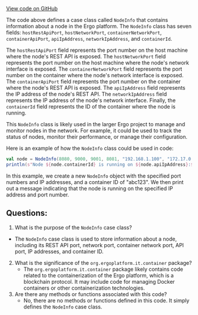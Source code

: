 [View code on GitHub](https://github.com/ergoplatform/ergo/src/it/scala/org/ergoplatform/it/container/NodeInfo.scala)

The code above defines a case class called `NodeInfo` that contains information about a node in the Ergo platform. The `NodeInfo` class has seven fields: `hostRestApiPort`, `hostNetworkPort`, `containerNetworkPort`, `containerApiPort`, `apiIpAddress`, `networkIpAddress`, and `containerId`. 

The `hostRestApiPort` field represents the port number on the host machine where the node's REST API is exposed. The `hostNetworkPort` field represents the port number on the host machine where the node's network interface is exposed. The `containerNetworkPort` field represents the port number on the container where the node's network interface is exposed. The `containerApiPort` field represents the port number on the container where the node's REST API is exposed. The `apiIpAddress` field represents the IP address of the node's REST API. The `networkIpAddress` field represents the IP address of the node's network interface. Finally, the `containerId` field represents the ID of the container where the node is running.

This `NodeInfo` class is likely used in the larger Ergo project to manage and monitor nodes in the network. For example, it could be used to track the status of nodes, monitor their performance, or manage their configuration. 

Here is an example of how the `NodeInfo` class could be used in code:

```scala
val node = NodeInfo(8080, 9000, 9001, 8081, "192.168.1.100", "172.17.0.2", "abc123")
println(s"Node ${node.containerId} is running on ${node.apiIpAddress}:${node.containerApiPort}")
```

In this example, we create a new `NodeInfo` object with the specified port numbers and IP addresses, and a container ID of "abc123". We then print out a message indicating that the node is running on the specified IP address and port number.
## Questions: 
 1. What is the purpose of the `NodeInfo` case class?
   - The `NodeInfo` case class is used to store information about a node, including its REST API port, network port, container network port, API port, IP addresses, and container ID.
2. What is the significance of the `org.ergoplatform.it.container` package?
   - The `org.ergoplatform.it.container` package likely contains code related to the containerization of the Ergo platform, which is a blockchain protocol. It may include code for managing Docker containers or other containerization technologies.
3. Are there any methods or functions associated with this code?
   - No, there are no methods or functions defined in this code. It simply defines the `NodeInfo` case class.